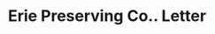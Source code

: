 ---
doi: 10.7916/D82F90K5
date_other: '1907'
date_other_textual: '1907'
form: correspondence
genre:
- Letters (correspondence)
name:
- Erie Preserving Co.
object_in_context_url: https://biggert.cul.columbia.edu/items/view/ave_biggert_00890
subject_hierarchical_geographic:
- Buffalo, New York, United States
subject_name:
- Erie Preserving Co.
title: Erie Preserving Co.. Letter
sort_title: Erie Preserving Co.. Letter
call_number: ave_biggert_00890
coordinates:
- 42.90472222222222,-78.84944444444444
pid: ave_biggert_00890
identifiers: ave_biggert_00890
permalink: /biggert/ave_biggert_00890/
layout: iiif-image-page
---